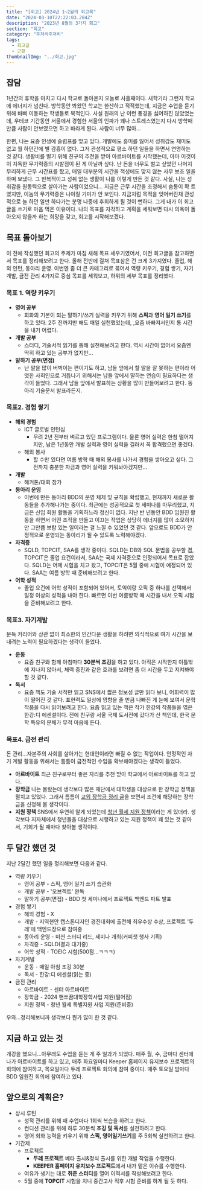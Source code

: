 ```yaml
---
title: "[회고] 2024년 1~2월의 회고록"
date: "2024-03-10T22:22:03.284Z"
description: "2023년 8월의 3가지 회고"
section: "회고" 
category: "주저리주저리"
tags:
  - 회고글
  - 근황
thumbnailImg: "../회고.jpg"
---
```


## 잡담
1년간의 휴학을 마치고 다시 학교로 돌아온지 오늘로 사흘째이다.
새학기라 그런지 학교에 에너지가 넘친다. 방학동안 봐왔던 학교는 한산하고 적적했는데, 지금은 수업을 듣기위해 바삐 이동하는 학생들로 북적인다.
사실 원래의 난 이런 풍경을 싫어하진 않았었는데, 우테코 기간동안 서울에서 경험한 서울의 인파가 꽤나 스트레스였는지 다시 방학때만큼 사람이 안보였으면 하고 바라게 된다. 사람이 너무 많아...

한편, 나는 요즘 인생에 슬럼프를 맞고 있다. 개발에도 흥미를 잃어서 성취감도 재미도 없고 뭘 하던간에 별 감흥이 없다. 그저 관성적으로 평소 하던 일들을 하면서 연명하는 것 같다.
생활비를 벌기 위해 친구의 추천을 받아 아르바이트를 시작했는데, 아마 이것이 이 지독한 무기력증의 시발점이 된 게 아닐까 싶다. 난 돈을 너무도 벌고 싶었던 나머지 무리하게 근무 시간표를 짰고, 매일 대부분의 시간을 적성에도 맞지 않는 사무 보조 일을 하며 보냈다. 그 반복적이고 성취 없는 생활이 나를 이렇게 만든 것 같다.
사실, 나는 성취감을 원동력으로 살아가는 사람이었으니...
지금은 근무 시간을 조정해서 숨통이 확 트였지만, 이놈의 무기력증은 나아질 기미가 안 보인다.
지금처럼 목적을 잊어버린채 관성적으로 늘 하던 일만 하다가는 분명 나중에 후회하게 될 것이 뻔하다.
그게 내가 이 회고 글을 쓰기로 마음 먹은 이유이다.
나의 목표를 자각하고 계획을 세워보면 다시 의욕이 돌아오지 않을까 하는 희망을 갖고, 회고를 시작해보겠다.

## 목표 돌아보기
이 전에 작성했던 회고의 주제가 마침 새해 목표 세우기였어서, 이전 회고글을 참고하면서 목표를 정리해보려고 한다.
올해 전반에 걸쳐 목표삼은 건 크게 3가지였다. 졸업, 해외 인턴, 동아리 운영.
이번엔 좀 더 큰 카테고리로 묶어서 역량 키우기, 경험 쌓기, 자기계발, 금전 관리 4가지로 중심 목표를 세워보고, 하위의 세부 목표를 정리했다.
### 목표 1. 역량 키우기
- **영어 공부**
	- 회화의 기본이 되는 말하기/쓰기 실력을 키우기 위해 **스픽**과 **영어 일기 쓰기**를 하고 있다. 2주 전까지만 해도 매일 실천했었는데, ,요즘 바빠져서인지 통 시간을 내기 어렵다. 
- **개발 공부**
	- 스터디, 기술서적 읽기를 통해 실천해보려고 한다. 역시 시간이 없어서 요즘엔 딱히 하고 있는 공부가 없지만...
- **말하기 공부(면접)**
	- 난 말을 많이 버벅이는 편이기도 하고, 남들 앞에서 할 말을 잘 못하는 편이라 어엿한 사회인으로 거듭나기 위해서는 남들 앞에서 말하는 연습이 필요하다는 생각이 들었다. 그래서 남들 앞에서 발표하는 상황을 많이 만들어보려고 한다. 동아리 기술문서 발표라든지.
### 목표2. 경험 쌓기
- **해외 경험**
	- ICT 글로벌 인턴십
		- 무려 2년 전부터 벼르고 있던 프로그램이다. 물론 영어 실력은 한참 떨어지지만, 남은 1년동안 개발 실력과 영어 실력을 길러서 꼭 합격했으면 좋겠다.
	- 해외 봉사
		- 할 수만 있다면 여름 방학 때 해외 봉사를 나가서 경험을 쌓아오고 싶다. 그 전까지 충분한 자금과 영어 실력을 키워놔야겠지만...
- **개발**
	- 해커톤/대회 참가
- **동아리 운영**
	- 이번에 만든 동아리 BDD의 운영 체제 및 규칙을 확립했고, 현재까지 새로운 활동들을 추가해나가는 중이다. 최근에는 성공적으로 첫 세미나를 마무리했고, 지금은 신입 회원 활동을 기획하느라 정신이 없다. 지난 반 년동안 BDD 임원진 활동을 하면서 어떤 조직을 만들고 이끄는 작업은 상당히 에너지를 많이 소모하지만 그만큼 보람 있는 일이라는 걸 느낄 수 있었던 것 같다. 앞으로도 BDD가 안정적으로 운영되는 동아리가 될 수 있도록 노력해야겠다.
- **자격증**
	- SQLD, TOPCIT, SAA를 생각 중이다. SQLD는 DB와 SQL 문법을 공부할 겸, TOPCIT은 졸업 요건이라서, SAA는 국제 자격증으로 인정되어서 목표로 잡았다. SQLD는 어제 시험을 치고 왔고, TOPCIT은 5월 중에 시험이 예정되어 있다. SAA는 여름 방학 때 준비해보려고 한다.
- **어학 성적**
	- 졸업 요건에 어학 성적이 포함되어 있어서, 토익이랑 오픽 중 하나를 선택해서 일정 이상의 성적을 내야 한다. 빠르면 이번 여름방학 때 시간을 내서 오픽 시험을 준비해보려고 한다.
### 목표3. 자기계발
문득 커리어와 상관 없이 최소한의 인간다운 생활을 하려면 의식적으로 여가 시간을 보내려는 노력이 필요하겠다는 생각이 들었다.
- **운동**
	- 요즘 친구와 함께 아침마다 **30분씩 조깅**을 하고 있다. 아직은 시작한지 이틀밖에 지나지 않아서, 체력 증진과 같은 효과를 보려면 좀 더 시간을 두고 지켜봐야 할 것 같다.
- **독서**
	- 요즘 책도 기술 서적만 읽고 SNS에서 짧은 정보성 글만 읽다 보니, 어휘력이 많이 떨어진 것 같다. 표현력도 일상에 영향을 줄 만큼 나빠진 게 눈에 보여서 문학 작품을 다시 읽어보려고 한다. 요즘 읽고 있는 책은 작가 한강의 작품들을 엮은 한강:디 에센셜이다. 전에 친구랑 서울 국제 도서전에 갔다가 산 책인데, 한국 문학 특유의 문체가 무척 마음에 든다.
### 목표4. 금전 관리
돈 관리...자본주의 사회를 살아가는 현대인이라면 빠질 수 없는 작업이다.
안정적인 자기 계발 활동을 위해서는 틈틈이 금전적인 수입을 확보해야겠다는 생각이 들었다.
- **아르바이트**
	최근 친구로부터 좋은 자리를 추천 받아 학교에서 아르바이트를 하고 있다.
- **장학금**
	나는 몰랐는데 생각보다 많은 재단에서 대학생을 대상으로 한 장학금 정책을 펼치고 있었다. 그래서 틈틈이 [교외 장학금 정리 글](https://m.blog.naver.com/PostView.naver?blogId=study_learn_b&logNo=223305177364&proxyReferer=https:%2F%2Feverytime.kr%2F)을 보면서 조건에 해당하는 장학금을 신청해 볼 생각이다.
- **지원 정책**
	SNS에서 우연히 알게 되었는데 [청년 월세 지원 정책](https://young.busan.go.kr/index.nm?menuCd=37)이라는 게 있더라.  생각보다 지자체에서 청년들을 대상으로 시행하고 있는 지원 정책이 꽤 있는 것 같아서, 기회가 될 때마다 찾아볼 생각이다. 



## 두 달간 했던 것
지난 2달간 했던 일을 정리해보면 다음과 같다.
- 역량 키우기
	- 영어 공부 - 스픽, 영어 일기 쓰기 습관화
	- 개발 공부 - '오브젝트' 완독
	- 말하기 공부(면접) - BDD 첫 세미나에서 프로젝트 백엔드 파트 발표
- 경험 쌓기
	- 해외 경험 - X
	- 개발 - 지역현안 캡스톤디자인 경진대회에 출전해 최우수상 수상, 프로젝트 '두레'에 백엔드장으로 참여중
	- 동아리 운영 - 미션 스터디 리드, 세미나 개최(커피챗 행사 기획)
	- 자격증 - SQLD(결과 대기중)
	- 어학 성적 - TOEIC 시험(500점...ㅋㅋㅋ)
- 자기계발
	- 운동 - 매일 아침 조깅 30분
	- 독서 - 한강:디 에센셜(읽는 중)
- 금전 관리
	- 아르바이트 - 센터 아르바이트
	- 장학금 - 2024 핸쏘꿈대학장학사업 지원(떨어짐)
	- 지원 정책 - 청년 월세 특별지원 사업 지원(준비중)

우와...정리해보니까 생각보다 뭔가 많이 한 것 같다.
## 지금 하고 있는 것
개강을 했으니...아무래도 수업을 듣는 게 주 일과가 되었다.
매주 월, 수, 금마다 센터에 나가 아르바이트를 하고 있고, 
매주 화요일마다 Keeper 홈페이지 유지보수 프로젝트의 회의에 참여하고, 목요일마다 두레 프로젝트 회의에 참여 중이다.
매주 토요일 밤마다 BDD 임원진 회의에 참여하고 있다.
## 앞으로의 계획은?
- 상시 루틴
	- 성적 관리를 위해 매 수업마다 1회씩 복습을 하려고 한다.
	- 컨디션 관리를 위해 하루 30분씩 **조깅 및 독서**를 실천하려고 한다.
	- 영어 회화 능력을 키우기 위해 **스픽, 영어일기쓰기**를 주 5회씩 실천하려고 한다.
- 기간제
	- 프로젝트
		- **두레 프로젝트** 베타 출시&정식 출시를 위한 개발 작업을 수행한다.
		- **KEEPER 홈페이지 유지보수 프로젝트**에서 내가 맡은 이슈를 수행한다.
	- 여유가 생기는 대로 **취준 스터디**를 열어 이력서를 작성해보려고 한다.
	- 5월 중에 **TOPCIT** 시험을 치니 중간고사 직후 시험 준비를 하게 될 듯 하다.